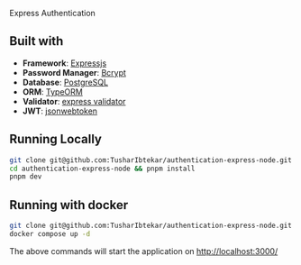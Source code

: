 <p>Express Authentication</p>

## Built with
- **Framework**: [Expressjs](https://expressjs.com/)
- **Password Manager**: [Bcrypt](https://github.com/kelektiv/node.bcrypt.js#readme)
- **Database**: [PostgreSQL](https://www.postgresql.org/)
- **ORM**: [TypeORM](https://typeorm.io/)
- **Validator**: [express validator](https://express-validator.github.io/docs/)
- **JWT**: [jsonwebtoken](https://github.com/auth0/node-jsonwebtoken#readme)

## Running Locally

```sh
git clone git@github.com:TusharIbtekar/authentication-express-node.git
cd authentication-express-node && pnpm install
pnpm dev
```

## Running with docker

```sh
git clone git@github.com:TusharIbtekar/authentication-express-node.git
docker compose up -d
```

The above commands will start the application on [http://localhost:3000/](http://localhost:3000)

